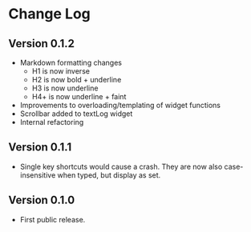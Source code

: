 # Change Log

## Version 0.1.2

- Markdown formatting changes
  - H1 is now inverse
  - H2 is now bold + underline
  - H3 is now underline
  - H4+ is now underline + faint
- Improvements to overloading/templating of widget functions
- Scrollbar added to textLog widget
- Internal refactoring

## Version 0.1.1

- Single key shortcuts would cause a crash. They are now also case-insensitive when typed, but display as set.

## Version 0.1.0

- First public release.